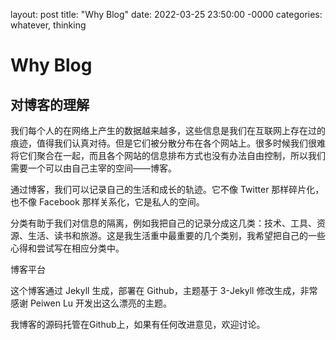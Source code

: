 layout: post
title: "Why Blog"
date: 2022-03-25 23:50:00 -0000
categories: whatever, thinking
# Why Blog

## 对博客的理解

我们每个人的在网络上产生的数据越来越多，这些信息是我们在互联网上存在过的痕迹，值得我们认真对待。但是它们被分散分布在各个网站上。很多时候我们很难将它们聚合在一起，而且各个网站的信息排布方式也没有办法自由控制，所以我们需要一个可以由自己主宰的空间——博客。

通过博客，我们可以记录自己的生活和成长的轨迹。它不像 Twitter 那样碎片化，也不像 Facebook 那样关系化，它是私人的空间。

分类有助于我们对信息的隔离，例如我把自己的记录分成这几类：技术、工具、资源、生活、读书和旅游。这是我生活重中最重要的几个类别，我希望把自己的一些心得和尝试写在相应分类中。

博客平台

这个博客通过 Jekyll 生成，部署在 Github，主题基于 3-Jekyll 修改生成，非常感谢 Peiwen Lu 开发出这么漂亮的主题。

我博客的源码托管在Github上，如果有任何改进意见，欢迎讨论。
